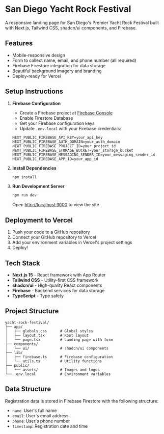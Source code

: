 # San Diego Yacht Rock Festival

A responsive landing page for San Diego's Premier Yacht Rock Festival built with Next.js, Tailwind CSS, shadcn/ui components, and Firebase.

## Features

- Mobile-responsive design
- Form to collect name, email, and phone number (all required)
- Firebase Firestore integration for data storage
- Beautiful background imagery and branding
- Deploy-ready for Vercel

## Setup Instructions

1. **Firebase Configuration**
   - Create a Firebase project at [Firebase Console](https://console.firebase.google.com)
   - Enable Firestore Database
   - Get your Firebase configuration keys
   - Update `.env.local` with your Firebase credentials:
   ```
   NEXT_PUBLIC_FIREBASE_API_KEY=your_api_key
   NEXT_PUBLIC_FIREBASE_AUTH_DOMAIN=your_auth_domain
   NEXT_PUBLIC_FIREBASE_PROJECT_ID=your_project_id
   NEXT_PUBLIC_FIREBASE_STORAGE_BUCKET=your_storage_bucket
   NEXT_PUBLIC_FIREBASE_MESSAGING_SENDER_ID=your_messaging_sender_id
   NEXT_PUBLIC_FIREBASE_APP_ID=your_app_id
   ```

2. **Install Dependencies**
   ```bash
   npm install
   ```

3. **Run Development Server**
   ```bash
   npm run dev
   ```
   Open [http://localhost:3000](http://localhost:3000) to view the site.

## Deployment to Vercel

1. Push your code to a GitHub repository
2. Connect your GitHub repository to Vercel
3. Add your environment variables in Vercel's project settings
4. Deploy!

## Tech Stack

- **Next.js 15** - React framework with App Router
- **Tailwind CSS** - Utility-first CSS framework
- **shadcn/ui** - High-quality React components
- **Firebase** - Backend services for data storage
- **TypeScript** - Type safety

## Project Structure

```
yacht-rock-festival/
├── app/
│   ├── globals.css      # Global styles
│   ├── layout.tsx       # Root layout
│   └── page.tsx         # Landing page with form
├── components/
│   └── ui/              # shadcn/ui components
├── lib/
│   ├── firebase.ts      # Firebase configuration
│   └── utils.ts         # Utility functions
├── public/
│   └── assets/          # Images and logos
└── .env.local           # Environment variables
```

## Data Structure

Registration data is stored in Firebase Firestore with the following structure:
- `name`: User's full name
- `email`: User's email address
- `phone`: User's phone number
- `timestamp`: Registration date and time